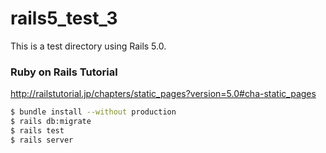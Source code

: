# rails5_test_3
This is a test directory using Rails 5.0.  

### Ruby on Rails Tutorial
http://railstutorial.jp/chapters/static_pages?version=5.0#cha-static_pages

```sh
$ bundle install --without production
$ rails db:migrate
$ rails test
$ rails server
```